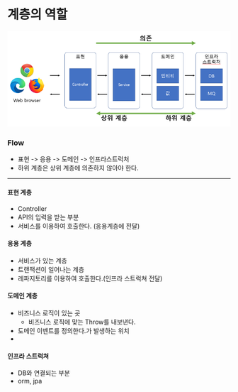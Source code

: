 # 계층의 역할

![](.gitbook/assets/image%20%283%29.png)





### Flow

* 표현 -&gt; 응용 -&gt; 도메인 -&gt; 인프라스트럭처
* 하위 계층은 상위 계층에 의존하지 않아야 한다.

---

#### 표현 계층

* Controller
* API의 입력을 받는 부분
* 서비스를 이용하여 호출한다. \(응용계층에 전달\)

#### 응용 계층

* 서비스가 있는 계층
* 트랜잭션이 일어나는 계층
* 레파지토리를 이용하여 호출한다.\(인프라 스트럭쳐  전달\)

#### 도메인 계층

* 비즈니스 로직이 있는 곳
  * 비즈니스 로직에 맞는 Throw를 내보낸다.
* 도메인 이벤트를 정의한다.가 발생하는 위치
* 
#### 인프라 스트럭쳐

* DB와 연결되는 부분
* orm, jpa 

